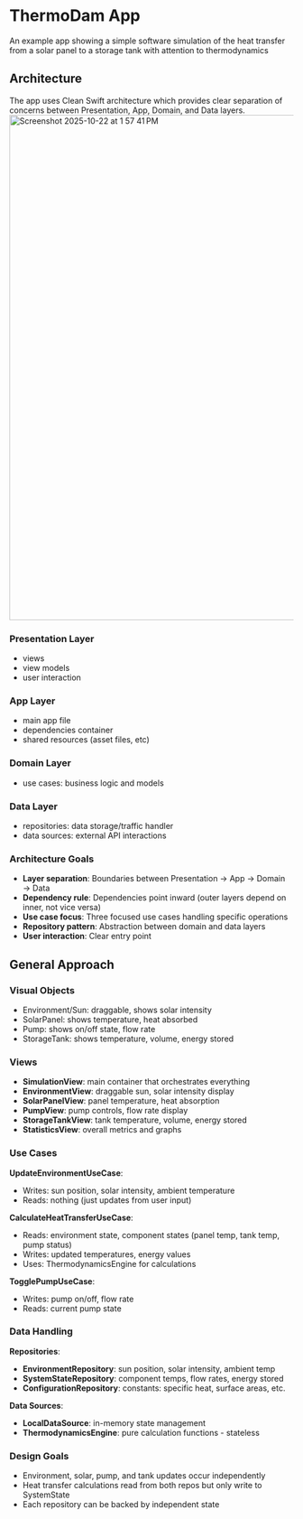 # ThermoDam App

An example app showing a simple software simulation of the heat transfer from a solar panel to a storage tank with attention to thermodynamics

## Architecture
The app uses Clean Swift architecture which provides clear separation of concerns between Presentation, App, Domain, and Data layers.
<img width="1735" height="895" alt="Screenshot 2025-10-22 at 1 57 41 PM" src="https://github.com/user-attachments/assets/db50a6ba-a3ab-496d-bb9d-4ccfa5d033bb" />

### Presentation Layer
- views
- view models
- user interaction

### App Layer
- main app file
- dependencies container
- shared resources (asset files, etc)

### Domain Layer
- use cases: business logic and models

### Data Layer
- repositories: data storage/traffic handler
- data sources: external API interactions

### Architecture Goals
  - **Layer separation**: Boundaries between Presentation → App → Domain → Data
  - **Dependency rule**: Dependencies point inward (outer layers depend on inner, not vice versa)
  - **Use case focus**: Three focused use cases handling specific operations
  - **Repository pattern**: Abstraction between domain and data layers
  - **User interaction**: Clear entry point

## General Approach

### Visual Objects
- Environment/Sun: draggable, shows solar intensity
- SolarPanel: shows temperature, heat absorbed
- Pump: shows on/off state, flow rate
- StorageTank: shows temperature, volume, energy stored

### Views
- **SimulationView**: main container that orchestrates everything
- **EnvironmentView**: draggable sun, solar intensity display
- **SolarPanelView**: panel temperature, heat absorption
- **PumpView**: pump controls, flow rate display
- **StorageTankView**: tank temperature, volume, energy stored
- **StatisticsView**: overall metrics and graphs

### Use Cases
**UpdateEnvironmentUseCase**:
- Writes: sun position, solar intensity, ambient temperature
- Reads: nothing (just updates from user input)

**CalculateHeatTransferUseCase**:
- Reads: environment state, component states (panel temp, tank temp, pump status)
- Writes: updated temperatures, energy values
- Uses: ThermodynamicsEngine for calculations

**TogglePumpUseCase**:
- Writes: pump on/off, flow rate
- Reads: current pump state

### Data Handling
**Repositories**:
- **EnvironmentRepository**: sun position, solar intensity, ambient temp
- **SystemStateRepository**: component temps, flow rates, energy stored
- **ConfigurationRepository**: constants: specific heat, surface areas, etc.

**Data Sources**:
- **LocalDataSource**: in-memory state management
- **ThermodynamicsEngine**: pure calculation functions - stateless

### Design Goals
- Environment, solar, pump, and tank updates occur independently
- Heat transfer calculations read from both repos but only write to SystemState
- Each repository can be backed by independent state


